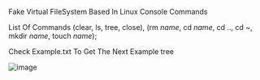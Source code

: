Fake Virtual FileSystem Based In Linux Console Commands

List Of Commands (clear, ls, tree, close), (rm *name*, cd *name*, cd .., cd ~, mkdir *name*, touch *name*);

Check Example.txt To Get The Next Example tree

![image](https://github.com/user-attachments/assets/cacd465c-4888-4bba-9299-7a06d7085cf2)
